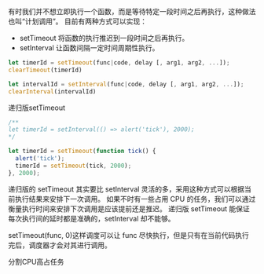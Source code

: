 有时我们并不想立即执行一个函数，而是等待特定一段时间之后再执行，这种做法也叫“计划调用”。
目前有两种方式可以实现：
+ setTimeout 将函数的执行推迟到一段时间之后再执行。
+ setInterval 让函数间隔一定时间周期性执行。

```js
let timerId = setTimeout(func|code, delay [, arg1, arg2, ...]);
clearTimeout(timerId)

let intervalId = setInterval(func|code, delay [, arg1, arg2, ...]);
clearInterval(intervalId)

```

递归版setTimeout
```js
/** 
let timerId = setInterval(() => alert('tick'), 2000);
*/

let timerId = setTimeout(function tick() {
  alert('tick');
  timerId = setTimeout(tick, 2000);
}, 2000);
```
递归版的 setTimeout 其实要比 setInterval 灵活的多，采用这种方式可以根据当前执行结果来安排下一次调用。
如果不时有一些占用 CPU 的任务，我们可以通过衡量执行时间来安排下次调用是应该提前还是推迟。
递归版 setTimeout 能保证每次执行间的延时都是准确的，setInterval 却不能够。

setTimeout(func, 0)这样调度可以让 func 尽快执行，但是只有在当前代码执行完后，调度器才会对其进行调用。

分割CPU高占任务